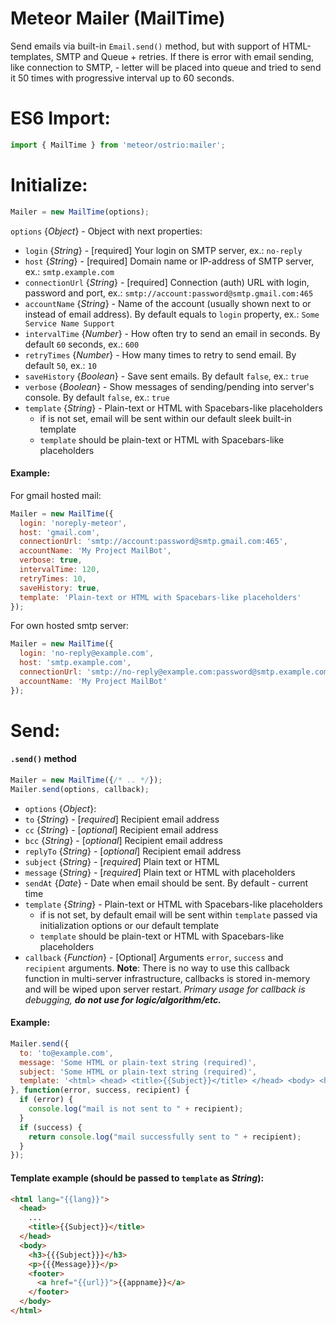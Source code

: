 Meteor Mailer (MailTime)
=============
Send emails via built-in `Email.send()` method, but with support of HTML-templates, SMTP and Queue + retries. If there is error with email sending, like connection to SMTP, - letter will be placed into queue and tried to send it 50 times with progressive interval up to 60 seconds.

ES6 Import:
======
```jsx
import { MailTime } from 'meteor/ostrio:mailer';
```

Initialize:
======
```js
Mailer = new MailTime(options);
```

`options` {*Object*} - Object with next properties:
 - `login` {*String*} - [required] Your login on SMTP server, ex.: `no-reply`
 - `host` {*String*} - [required] Domain name or IP-address of SMTP server, ex.: `smtp.example.com`
 - `connectionUrl` {*String*} - [required] Connection (auth) URL with login, password and port, ex.: `smtp://account:password@smtp.gmail.com:465`
 - `accountName` {*String*} - Name of the account (usually shown next to or instead of email address). By default equals to `login` property, ex.: `Some Service Name Support`
 - `intervalTime` {*Number*} - How often try to send an email in seconds. By default `60` seconds, ex.: `600`
 - `retryTimes` {*Number*} - How many times to retry to send email. By default `50`, ex.: `10`
 - `saveHistory` {*Boolean*} - Save sent emails. By default `false`, ex.: `true`
 - `verbose` {*Boolean*} - Show messages of sending/pending into server's console. By default `false`, ex.: `true`
 - `template` {*String*} - Plain-text or HTML with Spacebars-like placeholders
   * if is not set, email will be sent within our default sleek built-in template
   * `template` should be plain-text or HTML with Spacebars-like placeholders

#### Example:
For gmail hosted mail:
```js
Mailer = new MailTime({
  login: 'noreply-meteor',
  host: 'gmail.com',
  connectionUrl: 'smtp://account:password@smtp.gmail.com:465',
  accountName: 'My Project MailBot',
  verbose: true,
  intervalTime: 120,
  retryTimes: 10,
  saveHistory: true,
  template: 'Plain-text or HTML with Spacebars-like placeholders'
});
```

For own hosted smtp server:
```js
Mailer = new MailTime({
  login: 'no-reply@example.com',
  host: 'smtp.example.com',
  connectionUrl: 'smtp://no-reply@example.com:password@smtp.example.com:587',
  accountName: 'My Project MailBot'
});
```

Send:
======
#### `.send()` method
```js
Mailer = new MailTime({/* .. */});
Mailer.send(options, callback);
```
 - `options` {*Object*}:
  - `to` {*String*} - [*required*] Recipient email address
  - `cc` {*String*} - [*optional*] Recipient email address
  - `bcc` {*String*} - [*optional*] Recipient email address
  - `replyTo` {*String*} - [*optional*] Recipient email address
  - `subject` {*String*} - [*required*] Plain text or HTML
  - `message` {*String*} - [*required*] Plain text or HTML with placeholders
  - `sendAt` {*Date*} - Date when email should be sent. By default - current time
  - `template` {*String*} - Plain-text or HTML with Spacebars-like placeholders
    * if is not set, by default email will be sent within `template` passed via initialization options or our default template
    * `template` should be plain-text or HTML with Spacebars-like placeholders
 - `callback` {*Function*} - [Optional] Arguments `error`, `success` and `recipient` arguments. __Note__: There is no way to use this callback function in multi-server infrastructure, callbacks is stored in-memory and will be wiped upon server restart. *Primary usage for callback is debugging, __do not use for logic/algorithm/etc.__*

#### Example:
```js
Mailer.send({
  to: 'to@example.com',
  message: 'Some HTML or plain-text string (required)',
  subject: 'Some HTML or plain-text string (required)',
  template: '<html> <head> <title>{{Subject}}</title> </head> <body> <h3>{{{Subject}}}</h3> <p>{{{Message}}}</p></body></html>',
}, function(error, success, recipient) {
  if (error) {
    console.log("mail is not sent to " + recipient);
  }
  if (success) {
    return console.log("mail successfully sent to " + recipient);
  }
});
```

#### Template example (should be passed to `template` as *String*):
```html
<html lang="{{lang}}">
  <head>
    ...
    <title>{{Subject}}</title>
  </head>
  <body>
    <h3>{{{Subject}}}</h3>
    <p>{{{Message}}}</p>
    <footer>
      <a href="{{url}}">{{appname}}</a>
    </footer>
  </body>
</html>
```